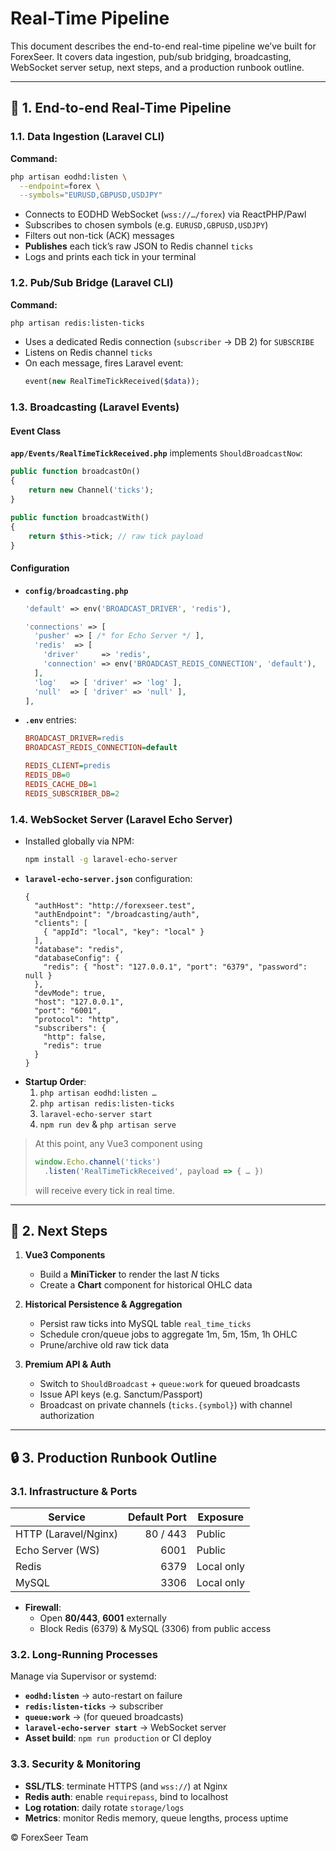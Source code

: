 # Real-Time Pipeline

This document describes the end-to-end real-time pipeline we’ve built for ForexSeer. It covers data ingestion, pub/sub bridging, broadcasting, WebSocket server setup, next steps, and a production runbook outline.

---

## 🚀 1. End-to-end Real-Time Pipeline

### 1.1. Data Ingestion (Laravel CLI)

**Command:**  
```bash
php artisan eodhd:listen \
  --endpoint=forex \
  --symbols="EURUSD,GBPUSD,USDJPY"
```

- Connects to EODHD WebSocket (`wss://…/forex`) via ReactPHP/Pawl  
- Subscribes to chosen symbols (e.g. `EURUSD,GBPUSD,USDJPY`)  
- Filters out non-tick (ACK) messages  
- **Publishes** each tick’s raw JSON to Redis channel `ticks`  
- Logs and prints each tick in your terminal  

### 1.2. Pub/Sub Bridge (Laravel CLI)

**Command:**  
```bash
php artisan redis:listen-ticks
```

- Uses a dedicated Redis connection (`subscriber` → DB 2) for `SUBSCRIBE`  
- Listens on Redis channel `ticks`  
- On each message, fires Laravel event:  
  ```php
  event(new RealTimeTickReceived($data));
  ```

### 1.3. Broadcasting (Laravel Events)

#### Event Class

**`app/Events/RealTimeTickReceived.php`** implements `ShouldBroadcastNow`:

```php
public function broadcastOn()
{
    return new Channel('ticks');
}

public function broadcastWith()
{
    return $this->tick; // raw tick payload
}
```

#### Configuration

- **`config/broadcasting.php`**  
  ```php
  'default' => env('BROADCAST_DRIVER', 'redis'),

  'connections' => [
    'pusher' => [ /* for Echo Server */ ],
    'redis'  => [
      'driver'     => 'redis',
      'connection' => env('BROADCAST_REDIS_CONNECTION', 'default'),
    ],
    'log'   => [ 'driver' => 'log' ],
    'null'  => [ 'driver' => 'null' ],
  ],
  ```

- **`.env`** entries:
  ```ini
  BROADCAST_DRIVER=redis
  BROADCAST_REDIS_CONNECTION=default

  REDIS_CLIENT=predis
  REDIS_DB=0
  REDIS_CACHE_DB=1
  REDIS_SUBSCRIBER_DB=2
  ```

### 1.4. WebSocket Server (Laravel Echo Server)

- Installed globally via NPM:  
  ```bash
  npm install -g laravel-echo-server
  ```
- **`laravel-echo-server.json`** configuration:
  ```jsonc
  {
    "authHost": "http://forexseer.test",
    "authEndpoint": "/broadcasting/auth",
    "clients": [
      { "appId": "local", "key": "local" }
    ],
    "database": "redis",
    "databaseConfig": {
      "redis": { "host": "127.0.0.1", "port": "6379", "password": null }
    },
    "devMode": true,
    "host": "127.0.0.1",
    "port": "6001",
    "protocol": "http",
    "subscribers": {
      "http": false,
      "redis": true
    }
  }
  ```
- **Startup Order**:
  1. `php artisan eodhd:listen …`  
  2. `php artisan redis:listen-ticks`  
  3. `laravel-echo-server start`  
  4. `npm run dev` & `php artisan serve`  

> At this point, any Vue3 component using  
> ```js
> window.Echo.channel('ticks')
>   .listen('RealTimeTickReceived', payload => { … })
> ```
> will receive every tick in real time.

---

## 📝 2. Next Steps

1. **Vue3 Components**  
   - Build a **MiniTicker** to render the last _N_ ticks  
   - Create a **Chart** component for historical OHLC data

2. **Historical Persistence & Aggregation**  
   - Persist raw ticks into MySQL table `real_time_ticks`  
   - Schedule cron/queue jobs to aggregate 1m, 5m, 15m, 1h OHLC  
   - Prune/archive old raw tick data

3. **Premium API & Auth**  
   - Switch to `ShouldBroadcast` + `queue:work` for queued broadcasts  
   - Issue API keys (e.g. Sanctum/Passport)  
   - Broadcast on private channels (`ticks.{symbol}`) with channel authorization

---

## 🔒 3. Production Runbook Outline

### 3.1. Infrastructure & Ports

| Service               | Default Port | Exposure       |
|-----------------------|-------------:|----------------|
| HTTP (Laravel/Nginx)  | 80 / 443     | Public         |
| Echo Server (WS)      |      6001    | Public         |
| Redis                 |      6379    | Local only     |
| MySQL                 |      3306    | Local only     |

- **Firewall**:  
  - Open **80/443**, **6001** externally  
  - Block Redis (6379) & MySQL (3306) from public access  

### 3.2. Long-Running Processes

Manage via Supervisor or systemd:

- **`eodhd:listen`** → auto-restart on failure  
- **`redis:listen-ticks`** → subscriber  
- **`queue:work`** → (for queued broadcasts)  
- **`laravel-echo-server start`** → WebSocket server  
- **Asset build**: `npm run production` or CI deploy

### 3.3. Security & Monitoring

- **SSL/TLS**: terminate HTTPS (and `wss://`) at Nginx  
- **Redis auth**: enable `requirepass`, bind to localhost  
- **Log rotation**: daily rotate `storage/logs`  
- **Metrics**: monitor Redis memory, queue lengths, process uptime  

&copy; ForexSeer Team
